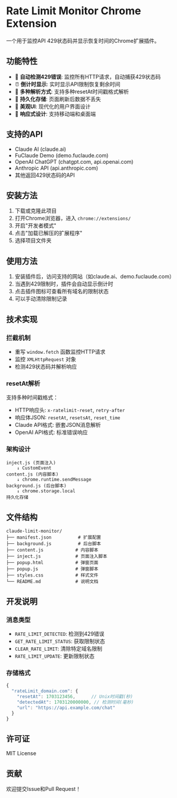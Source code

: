 # Rate Limit Monitor Chrome Extension

一个用于监控API 429状态码并显示恢复时间的Chrome扩展插件。

## 功能特性

- 🚫 **自动检测429错误**: 监控所有HTTP请求，自动捕获429状态码
- ⏰ **倒计时显示**: 实时显示API限制恢复剩余时间
- 🔄 **多种解析方式**: 支持多种resetAt时间戳格式解析
- 💾 **持久化存储**: 页面刷新后数据不丢失
- 🎨 **美观UI**: 现代化的用户界面设计
- 📱 **响应式设计**: 支持移动端和桌面端

## 支持的API

- Claude AI (claude.ai)
- FuClaude Demo (demo.fuclaude.com)
- OpenAI ChatGPT (chatgpt.com, api.openai.com)
- Anthropic API (api.anthropic.com)
- 其他返回429状态码的API

## 安装方法

1. 下载或克隆此项目
2. 打开Chrome浏览器，进入 `chrome://extensions/`
3. 开启"开发者模式"
4. 点击"加载已解压的扩展程序"
5. 选择项目文件夹

## 使用方法

1. 安装插件后，访问支持的网站（如claude.ai、demo.fuclaude.com）
2. 当遇到429限制时，插件会自动显示倒计时
3. 点击插件图标可查看所有域名的限制状态
4. 可以手动清除限制记录

## 技术实现

### 拦截机制
- 重写 `window.fetch` 函数监控HTTP请求
- 监控 `XMLHttpRequest` 对象
- 检测429状态码并解析响应

### resetAt解析
支持多种时间戳格式：
- HTTP响应头: `x-ratelimit-reset`, `retry-after`
- 响应体JSON: `resetAt`, `resetsAt`, `reset_time`
- Claude API格式: 嵌套JSON消息解析
- OpenAI API格式: 标准错误响应

### 架构设计
```
inject.js (页面注入)
    ↓ CustomEvent
content.js (内容脚本)
    ↓ chrome.runtime.sendMessage
background.js (后台脚本)
    ↓ chrome.storage.local
持久化存储
```

## 文件结构

```
claude-limit-monitor/
├── manifest.json          # 扩展配置
├── background.js          # 后台脚本
├── content.js            # 内容脚本
├── inject.js             # 页面注入脚本
├── popup.html            # 弹窗页面
├── popup.js              # 弹窗脚本
├── styles.css            # 样式文件
└── README.md             # 说明文档
```

## 开发说明

### 消息类型
- `RATE_LIMIT_DETECTED`: 检测到429错误
- `GET_RATE_LIMIT_STATUS`: 获取限制状态
- `CLEAR_RATE_LIMIT`: 清除特定域名限制
- `RATE_LIMIT_UPDATE`: 更新限制状态

### 存储格式
```javascript
{
  "rateLimit_domain.com": {
    "resetAt": 1703123456,      // Unix时间戳(秒)
    "detectedAt": 1703120000000, // 检测时间(毫秒)
    "url": "https://api.example.com/chat"
  }
}
```

## 许可证

MIT License

## 贡献

欢迎提交Issue和Pull Request！
